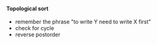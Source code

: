 #### Topological sort
- remember the phrase "to write Y need to write X first"
- check for cycle
- reverse postorder